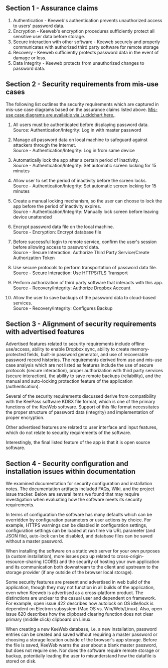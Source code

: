 Section 1 - Assurance claims
--------
1. Authentication - Keeweb's authentication prevents unauthorized access to users' password data.
2. Encryption - Keeweb's encryption procedures sufficiently protect all sensitive user data before storage.
3. Secure interaction with other software - Keeweb securely and properly communicates with authorized third 
   party software for remote storage
4. Recovery - Keeweb sufficiently protects password data in the event of damage or loss.
5. Data Integrity - Keeweb protects from unauthorized changes to password data.


Section 2 - Security requirements from mis-use cases
-------
The following list outlines the security requirements which are captured in mis-use case diagrams based on the assurance claims listed above.  [Mis-use case diagrams are available via Lucidchart here.](https://www.lucidchart.com/invitations/accept/70bd4364-1a62-4d1d-94f8-2f44f9fdb0fe).


 1. All users must be authenticated before displaying password data.<br>
    Source: Authentication/Integrity: Log in with master password
    
 2. Manage all password data on local machine to safeguard against attackers through the Internet.<br>
    Source - Authentication/Integrity: Log in from same device
    
 3. Automatically lock the app after a certain period of inactivity.<br>
    Source - Authentication/Integrity: Set automatic screen locking for 15 minutes
    
 4. Allow user to set the period of inactivity before the screen locks.<br>
    Source - Authentication/Integrity: Set automatic screen locking for 15 minutes
    
 5. Create a manual locking mechanism, so the user can choose to lock the app before the period 
    of inactivity expires.<br>
    Source - Authentication/Integrity: Manually lock screen before leaving device unattended
    
 6. Encrypt password data file on the local machine.<br>
    Source - Encryption: Encrypt database file
    
 7. Before successful login to remote service, confirm the user's session before allowing access to password data.<br>
    Source - Secure Interaction: Authorize Third Party Service/Create Authorization Token
    
 8. Use secure protocols to perform transportation of password data file.<br>
    Source - Secure Interaction: Use HTTPS/TLS Transport
    
 9. Perform authorization of third party software that interacts with this app.<br>
    Source - Recovery/Integrity: Authorize Dropbox Account
     
10. Allow the user to save backups of the password data to cloud-based services.<br>
    Source - Recovery/Integrity: Configures Backup
    

Section 3 - Alignment of security requirements with advertised features
-------

Advertised features related to security requirements include offline use/access, ability to enable Dropbox sync, ability 
to create memory-protected fields, built-in password generator, and use of recoverable password record histories.  The requirements derived from use and mis-use case analysis which are not listed as features include the use of secure protocols (secure interaction), proper authorization with third party services (secure interaction), the ability to save remote backups (reliability), and the manual and auto-locking protection feature of the application (authentication).

Several of the security requirements discussed derive from compatibility with the KeePass software KDBX file format, which is one of the primary functions of the KeeWeb software. Support of this file format necessitates the proper structure of password data (integrity) and implementation of proper encryption.

Other advertised features are related to user interface and input features, which do not relate to security requirements 
of the software.

Interestingly, the final listed feature of the app is that it is open source software.


Section 4 - Security configuration and installation issues within documentation
------

We examined documentation for security configuration and installation notes. The documentation artifacts included FAQs, Wiki, and the project issue tracker.  Below are several items we found that may require investigation when evaluating how the software meets its security requirements.

In terms of configuration the software has many defaults which can be overridden by configuration parameters or user actions by choice.  For example, HTTPS warnings can be disabled in configuration settings, configuration settings can be loaded at run time via URL parameter (and JSON file), auto-lock can be disabled, and database files can be saved without a master password.

When installing the software on a static web server for your own purposes (a custom installation), more issues pop up related to cross-origin-resource-sharing (CORS) and the security of hosting your own application and its communication both downstream to the client and upstream to the storage provider (if any outside of the browser local storage).

Some security features are present and advertised in web build of the application, though they may not function in all builds of the application, even when Keeweb is advertised as a cross-platform product.  The distinctions are unclear to the casual user and dependent on framework. For example, open issue 422 describes how autolock on OS idle/lock is dependent on Electron subsystem (Mac OS vs. Win/Web/Linux). Also, open issue 620 describes how the clipboard clearing function does not clear primary (middle click) clipboard on Linux.
   
When creating a new KeeWeb database, i.e. a new installation, password entries can be created and saved without requiring a master password or choosing a storage location outside of the browser's app storage.  Before the file is saved, KeeWeb warns the user about a blank master password, but does not require one.  Nor does the software require remote storage or backup, potentially leading the user to misunderstand how the datafile is stored on disk.
